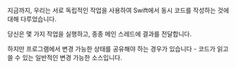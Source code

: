 지금까지, 우리는 서로 독립적인 작업을 사용하여 Swift에서 동시 코드를 작성하는 것에 대해 다루었습니다.

당신은 몇 가지 작업을 실행하고, 종종 메인 스레드에 결과를 전달합니다.

하지만 프로그램에서 변경 가능한 상태를 공유해야 하는 경우가 있습니다 - 코드가 읽고 쓸 수 있는 일반적인 변경 가능한 소스입니다.